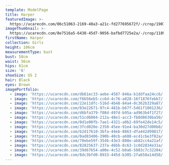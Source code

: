 ```yaml
---
template: ModelPage
title: Harper
featuredImage: >-
  https://ucarecdn.com/06c51063-2169-40a3-a21c-fd277695672f/-/crop/1907x982/0,0/-/preview/
imageThumbnail: >-
  https://ucarecdn.com/8e7516a5-6438-45d7-9056-bafbd7725e2a/-/crop/1189x1818/186,62/-/preview/
firstName: Harper
collection: Girls
height: 106cm
measurementType: bust
bust: 58cm
waist: 56cm
hips: 61cm
size: '6'
shoeSize: US 2
hair: Black
eyes: Brown
imagePortfolio:
  - image: 'https://ucarecdn.com/db61ec33-aebe-4587-846a-b1ddfaa24cc6/'
  - image: 'https://ucarecdn.com/f6b56eb5-cc6d-4c76-a028-16f1876febb7/'
  - image: 'https://ucarecdn.com/22e11dfc-516d-4b48-84a4-0c362b329a87/'
  - image: 'https://ucarecdn.com/03e22671-97c4-481b-b67f-5461f1001236/'
  - image: 'https://ucarecdn.com/d6bfa379-f08d-497d-b95a-ad963b4f1f27/'
  - image: 'https://ucarecdn.com/51cd6004-212a-48e1-acc3-fb0d8630ba50/'
  - image: 'https://ucarecdn.com/0d1e00fb-7ae1-4321-a0b2-69fe42de14c5/'
  - image: 'https://ucarecdn.com/3fcd020e-2358-45ee-91e4-ba30d27d00b8/'
  - image: 'https://ucarecdn.com/b2d17610-3bfa-44eb-8863-dfa442d99817/'
  - image: 'https://ucarecdn.com/0ad83406-390b-40cb-a608-ec41cbe3f82a/'
  - image: 'https://ucarecdn.com/70ebe59f-354b-43e3-808e-ab82cc4a21af/'
  - image: 'https://ucarecdn.com/82825637-237a-46bb-8c63-1c0d2834e31a/'
  - image: 'https://ucarecdn.com/39d67654-a00e-4c52-b0a6-5083c7c32204/'
  - image: 'https://ucarecdn.com/8dc3bfd0-8933-445d-b305-2fa650a14d50/'
---
```


